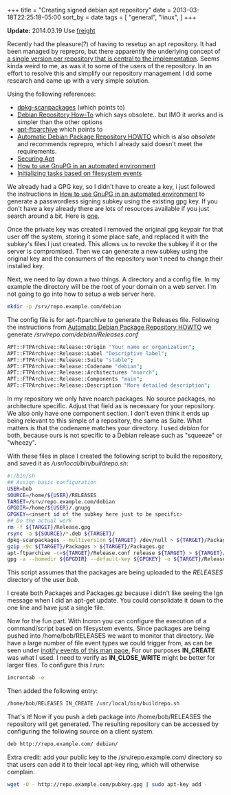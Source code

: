 +++
title = "Creating signed debian apt repository"
date = 2013-03-18T22:25:18-05:00
sort_by = date
tags = [
  "general",
  "linux",
]
+++

**Update:** 2014.03.19 Use [freight](https://github.com/rcrowley/freight "freight - apt repositories made simple")

Recently had the pleasure(?) of having to resetup an apt repository. It had been managed by reprepro, but there apparently the underlying concept of [a single version per repository that is central to the implementation](http://bugs.debian.org/cgi-bin/bugreport.cgi?bug=570623 "Debian bugzilla 570623 reprepro: please add multiple version management"). Seems kinda weird to me, as was it to some of the users of the repository. In an effort to resolve this and simplify our repository management I did some research and came up with a very simple solution.

Using the following references:

- [dpkg-scanpackages](http://wiki.debian.org/HowToSetupADebianRepository#dpkg-scanpackages_and_dpkg-scansources "Debian wiki dpkg-scanpackages") (which points to)
- [Debian Repository How-To](http://www.debian.org/doc/manuals/repository-howto/repository-howto.en.html "Debian Repository How To") which says obsolete.. but IMO it works and is simpler than the other options
- [apt-ftparchive](wiki.debian.org/HowToSetupADebianRepository#apt-ftparchive "Debian wiki apt-ftparchive") which points to
- [Automatic Debian Package Repository HOWTO](http://people.connexer.com/~roberto/howtos/debrepository "Automatic Debian Package Repository HOWTO") which is also _obsolete_ and recommends reprepro, which I already said doesn't meet the requirements.
- [Securing Apt](http://wiki.debian.org/SecureApt "Securing Apt")
- [How to use GnuPG in an automated environment](http://www.gnupg.org/faq/GnuPG-FAQ.html#how-can-i-use-gnupg-in-an-automated-environment "How to use GnuPG in an automated environment")
- [Initializing tasks based on filesystem events](http://www.howtoforge.com/triggering-commands-on-file-or-directory-changes-with-incron "Incron")

We already had a GPG key, so I didn't have to create a key, i just followed the instructions in [How to use GnuPG in an automated environment](http://www.gnupg.org/faq/GnuPG-FAQ.html#how-can-i-use-gnupg-in-an-automated-environment "How to use GnuPG in an automated environment") to generate a passwordless signing subkey using the existing gpg key. If you don't have a key already there are lots of resources available if you just search around a bit. Here is [one](http://www.gnupg.org/gph/en/manual.html#AEN26 "GPG Manual - Generating a keypair").

Once the private key was created I removed the original gpg keypair for that user off the system, storing it some place safe, and replaced it with the subkey's files I just created. This allows us to revoke the subkey if it or the server is compromised. Then we can generate a new subkey using the original key and the consumers of the repository won't need to change their installed key.

Next, we need to lay down a two things. A directory and a config file. In my example the directory will be the root of your domain on a web server. I'm not going to go into how to setup a web server here.

```bash
mkdir -p /srv/repo.example.com/debian
```

The config file is for apt-ftparchive to generate the Releases file. Following the instructions from [Automatic Debian Package Repository HOWTO](http://people.connexer.com/~roberto/howtos/debrepository "Automatic Debian Package Repository HOWTO") we generate _/srv/repo.com/debian/Releases.conf_

```bash
APT::FTPArchive::Release::Origin "Your name or organization";
APT::FTPArchive::Release::Label "Descriptive label";
APT::FTPArchive::Release::Suite "stable";
APT::FTPArchive::Release::Codename "debian";
APT::FTPArchive::Release::Architectures "noarch";
APT::FTPArchive::Release::Components "main";
APT::FTPArchive::Release::Description "More detailed description";

```

In my repository we only have noarch packages. No source packages, no architecture specific. Adjust that field as is necessary for your repository. We also only have one component section. I don't even think it ends up being relevant to this simple of a repository, the same as Suite. What matters is that the codename matches your directory. I used _debian_ for both, because ours is not specific to a Debian release such as "squeeze" or "wheezy".

With these files in place I created the following script to build the repository, and saved it as _/usr/local/bin/buildrepo.sh_:

```bash
#!/bin/sh
## Assign basic configuration
USER=bob
SOURCE=/home/${USER}/RELEASES
TARGET=/srv/repo.example.com/debian
GPGDIR=/home/${USER}/.gnupg
GPGKEY=<insert id of the subkey here just to be specific>
## Do the actual work
rm -f ${TARGET}/Release.gpg
rsync -a ${SOURCE}/*.deb ${TARGET}/
dpkg-scanpackages --multiversion ${TARGET} /dev/null > ${TARGET}/Packages
gzip -9c ${TARGET}/Packages > ${TARGET}/Packages.gz
apt-ftparchive -c=${TARGET}/Release.conf release ${TARGET} > ${TARGET}/Release
gpg -a --homedir ${GPGDIR} --default-key ${GPGKEY} -o ${TARGET}/Release.gpg ${TARGET}/Release
```

This script assumes that the packages are being uploaded to the _RELEASES_ directory of the user _bob_.

I create both Packages and Packages.gz because i didn't like seeing the Ign message when I did an apt-get update. You could consolidate it down to the one line and have just a single file.

Now for the fun part. With Incron you can configure the execution of a command/script based on filesystem events. Since packages are being pushed into /home/bob/RELEASES we want to monitor that directory. We have a large number of file event types we could trigger from, as can be seen under [inotify events of this man page.](http://linux.die.net/man/7/inotify "inotify man page") For our purposes **IN_CREATE** was what I used. I need to verify as **IN_CLOSE_WRITE** might be better for larger files. To configure this I run:

```bash
incrontab -e
```

Then added the following entry:

```bash
/home/bob/RELEASES IN_CREATE /usr/local/bin/buildrepo.sh
```

That's it! Now if you push a deb package into /home/bob/RELEASES the repository will get generated. The resulting repository can be accessed by configuring the following source on a client system.

```bash
deb http://repo.example.com/ debian/
```

Extra credit: add your public key to the /srv/repo.example.com/ directory so that users can add it to their local apt-key ring, which will otherwise complain.

```bash
wget -O - http://repo.example.com/pubkey.gpg | sudo apt-key add -
```
